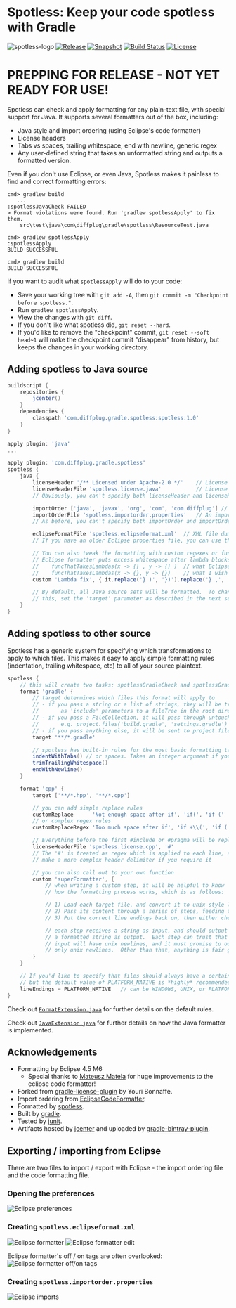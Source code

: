 # Spotless: Keep your code spotless with Gradle

![spotless-logo](spotless.png)
[![Release](http://img.shields.io/badge/master-1.0-lightgrey.svg)](https://github.com/diffplug/spotless/releases/latest)
[![Snapshot](http://img.shields.io/badge/develop-1.1--SNAPSHOT-lightgrey.svg)](https://github.com/diffplug/spotless/tree/develop)
[![Build Status](https://travis-ci.org/diffplug/durian.svg?branch=develop)](https://travis-ci.org/diffplug/spotless)
[![License](https://img.shields.io/badge/license-Apache-blue.svg)](https://tldrlegal.com/license/apache-license-2.0-(apache-2.0))

# PREPPING FOR RELEASE - NOT YET READY FOR USE!

Spotless can check and apply formatting for any plain-text file, with special support for Java.  It supports several formatters out of the box, including:

* Java style and import ordering (using Eclipse's code formatter)
* License headers
* Tabs vs spaces, trailing whitespace, end with newline, generic regex
* Any user-defined string that takes an unformatted string and outputs a formatted version.

Even if you don't use Eclipse, or even Java, Spotless makes it painless to find and correct formatting errors:

```
cmd> gradlew build
   ...
:spotlessJavaCheck FAILED
> Format violations were found. Run 'gradlew spotlessApply' to fix them.
    src\test\java\com\diffplug\gradle\spotless\ResourceTest.java

cmd> gradlew spotlessApply
:spotlessApply
BUILD SUCCESSFUL

cmd> gradlew build
BUILD SUCCESSFUL
```

If you want to audit what `spotlessApply` will do to your code:
* Save your working tree with `git add -A`, then `git commit -m "Checkpoint before spotless."`.
* Run `gradlew spotlessApply`.
* View the changes with `git diff`.
* If you don't like what spotless did, `git reset --hard`.
* If you'd like to remove the "checkpoint" commit, `git reset --soft head~1` will make the checkpoint commit "disappear" from history, but keeps the changes in your working directory.

## Adding spotless to Java source

```groovy
buildscript {
	repositories {
		jcenter()
	}
	dependencies {
		classpath 'com.diffplug.gradle.spotless:spotless:1.0'
	}
}

apply plugin: 'java'
...

apply plugin: 'com.diffplug.gradle.spotless'
spotless {
	java {
		licenseHeader '/** Licensed under Apache-2.0 */'	// License header
		licenseHeaderFile 'spotless.license.java'			// License header file
		// Obviously, you can't specify both licenseHeader and licenseHeaderFile at the same time

		importOrder ['java', 'javax', 'org', 'com', 'com.diffplug']	// An array of package names
		importOrderFile 'spotless.importorder.properties'	// An import ordering file, exported from Eclipse
		// As before, you can't specify both importOrder and importOrderFile at the same time

		eclipseFormatFile 'spotless.eclipseformat.xml'	// XML file dumped out by the Eclipse formatter
		// If you have an older Eclipse properties file, you can use that too.

		// You can also tweak the formatting with custom regexes or functions, such as:
		// Eclipse formatter puts excess whitespace after lambda blocks
		//    funcThatTakesLambdas(x -> {} , y -> {} )	// what Eclipse does
		//    funcThatTakesLambdas(x -> {}, y -> {})	// what I wish Eclipse did
		custom 'Lambda fix', { it.replace('} )', '})').replace('} ,', '},') }

		// By default, all Java source sets will be formatted.  To change
		// this, set the 'target' parameter as described in the next section.
	}
}
```

## Adding spotless to other source

Spotless has a generic system for specifying which transformations to apply to which files. This makes it easy to apply simple formatting rules (indentation, trailing whitespace, etc) to all of your source plaintext.

```groovy
spotless {
	// this will create two tasks: spotlessGradleCheck and spotlessGradleApply
	format 'gradle' {
		// target determines which files this format will apply to
		// - if you pass a string or a list of strings, they will be treated
		//       as 'include' parameters to a fileTree in the root directory
		// - if you pass a FileCollection, it will pass through untouched
		//       e.g. project.files('build.gradle', 'settings.gradle')
		// - if you pass anything else, it will be sent to project.files(yourArg)
		target '**/*.gradle'

		// spotless has built-in rules for the most basic formatting tasks
		indentWithTabs() // or spaces. Takes an integer argument if you don't like 4
		trimTrailingWhitespace()
		endWithNewline()
	}

	format 'cpp' {
		target ['**/*.hpp', '**/*.cpp']

		// you can add simple replace rules
		customReplace      'Not enough space after if', 'if(', 'if ('
		// or complex regex rules
		customReplaceRegex 'Too much space after if', 'if +\\(', 'if ('

		// Everything before the first #include or #pragma will be replaced with the header
		licenseHeaderFile 'spotless.license.cpp', '#'
		// The '#' is treated as regex which is applied to each line, so you can
		// make a more complex header delimiter if you require it

		// you can also call out to your own function
		custom 'superFormatter', {
			// when writing a custom step, it will be helpful to know
			// how the formatting process works, which is as follows:

			// 1) Load each target file, and convert it to unix-style line endings ('\n')
			// 2) Pass its content through a series of steps, feeding the output of each step to the next
			// 3) Put the correct line endings back on, then either check or apply

			// each step receives a string as input, and should output
			// a formatted string as output.  Each step can trust that its
			// input will have unix newlines, and it must promise to output
			// only unix newlines.  Other than that, anything is fair game!
		}
	}

	// If you'd like to specify that files should always have a certain line ending, you can,
	// but the default value of PLATFORM_NATIVE is *highly* recommended
	lineEndings = PLATFORM_NATIVE 	// can be WINDOWS, UNIX, or PLATFORM_NATIVE
}
```

Check out [`FormatExtension.java`](https://github.com/diffplug/spotless/blob/master/src/main/java/com/diffplug/gradle/spotless/FormatExtension.java) for further details on the default rules.

Check out [`JavaExtension.java`](https://github.com/diffplug/spotless/blob/master/src/main/java/com/diffplug/gradle/spotless/java/JavaExtension.java) for further details on how the Java formatter is implemented.

## Acknowledgements

* Formatting by Eclipse 4.5 M6
    + Special thanks to [Mateusz Matela](https://waynebeaton.wordpress.com/2015/03/15/great-fixes-for-mars-winners-part-i/) for huge improvements to the eclipse code formatter!
* Forked from [gradle-license-plugin](https://github.com/youribonnaffe/gradle-format-plugin) by Youri Bonnaffé.
* Import ordering from [EclipseCodeFormatter](https://github.com/krasa/EclipseCodeFormatter).
* Formatted by [spotless](https://github.com/diffplug/spotless).
* Built by [gradle](http://gradle.org/).
* Tested by [junit](http://junit.org/).
* Artifacts hosted by [jcenter](https://bintray.com/bintray/jcenter) and uploaded by [gradle-bintray-plugin](https://github.com/bintray/gradle-bintray-plugin).

## Exporting / importing from Eclipse

There are two files to import / export with Eclipse - the import ordering file and the code formatting file.

### Opening the preferences
![Eclipse preferences](EclipsePreferences.png)

### Creating `spotless.eclipseformat.xml`
![Eclipse formatter](EclipseFormatter.png)
![Eclipse formatter edit](EclipseFormatterEdit.png)

Eclipse formatter's off / on tags are often overlooked:
![Eclipse formatter off/on tags](EclipseFormatterEditOffOnTags.png)

### Creating `spotless.importorder.properties`
![Eclipse imports](EclipseImports.png)
